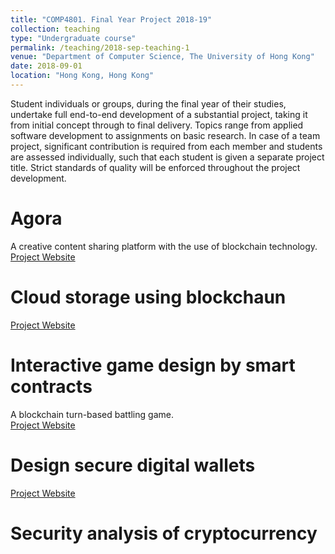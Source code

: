 ```yaml
---
title: "COMP4801. Final Year Project 2018-19"
collection: teaching
type: "Undergraduate course"
permalink: /teaching/2018-sep-teaching-1
venue: "Department of Computer Science, The University of Hong Kong"
date: 2018-09-01
location: "Hong Kong, Hong Kong"
---
```


Student individuals or groups, during the final year of their studies, undertake full end-to-end development of a substantial project, taking it from initial concept through to final delivery. Topics range from applied software development to assignments on basic research. In case of a team project, significant contribution is required from each member and students are assessed individually, such that each student is given a separate project title. Strict standards of quality will be enforced throughout the project development.

Agora
======
A creative content sharing platform with the use of blockchain technology.<br/>
<a href="https://i.cs.hku.hk/fyp/2018/fyp18003/">Project Website</a>

Cloud storage using blockchaun
======
<a href="https://i.cs.hku.hk/fyp/2018/fyp18032/">Project Website</a>

Interactive game design by smart contracts
======
A blockchain turn-based battling game.<br/>
<a href="https://i.cs.hku.hk/fyp/2018/fyp18030/">Project Website</a>

Design secure digital wallets
======
<a href="https://i.cs.hku.hk/fyp/2018/fyp18057/">Project Website</a>

Security analysis of cryptocurrency
======

